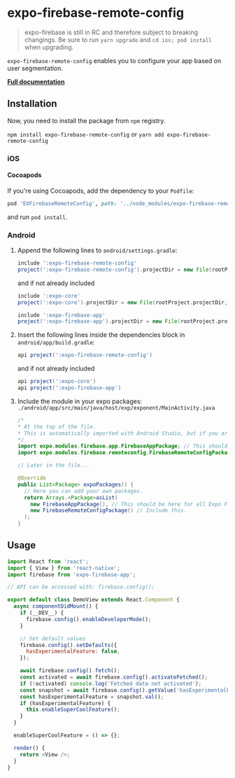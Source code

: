 # expo-firebase-remote-config

> expo-firebase is still in RC and therefore subject to breaking changings. Be sure to run `yarn upgrade` and `cd ios; pod install` when upgrading.

`expo-firebase-remote-config` enables you to configure your app based on user segmentation.

[**Full documentation**](https://rnfirebase.io/docs/master/config/reference/config)

## Installation

Now, you need to install the package from `npm` registry.

`npm install expo-firebase-remote-config` or `yarn add expo-firebase-remote-config`

### iOS

#### Cocoapods

If you're using Cocoapods, add the dependency to your `Podfile`:

```ruby
pod 'EXFirebaseRemoteConfig', path: '../node_modules/expo-firebase-remote-config/ios'
```

and run `pod install`.

### Android

1.  Append the following lines to `android/settings.gradle`:

    ```gradle
    include ':expo-firebase-remote-config'
    project(':expo-firebase-remote-config').projectDir = new File(rootProject.projectDir, '../node_modules/expo-firebase-remote-config/android')
    ```

    and if not already included

    ```gradle
    include ':expo-core'
    project(':expo-core').projectDir = new File(rootProject.projectDir, '../node_modules/expo-core/android')

    include ':expo-firebase-app'
    project(':expo-firebase-app').projectDir = new File(rootProject.projectDir, '../node_modules/expo-firebase-app/android')
    ```

2.  Insert the following lines inside the dependencies block in `android/app/build.gradle`:

    ```gradle
    api project(':expo-firebase-remote-config')
    ```

    and if not already included

    ```gradle
    api project(':expo-core')
    api project(':expo-firebase-app')
    ```

3.  Include the module in your expo packages: `./android/app/src/main/java/host/exp/exponent/MainActivity.java`

    ```java
    /*
    * At the top of the file.
    * This is automatically imported with Android Studio, but if you are in any other editor you will need to manually import the module.
    */
    import expo.modules.firebase.app.FirebaseAppPackage; // This should be here for all Expo Firebase features.
    import expo.modules.firebase.remoteconfig.FirebaseRemoteConfigPackage;

    // Later in the file...

    @Override
    public List<Package> expoPackages() {
      // Here you can add your own packages.
      return Arrays.<Package>asList(
        new FirebaseAppPackage(), // This should be here for all Expo Firebase features.
        new FirebaseRemoteConfigPackage() // Include this.
      );
    }
    ```

## Usage

```javascript
import React from 'react';
import { View } from 'react-native';
import firebase from 'expo-firebase-app';

// API can be accessed with: firebase.config();

export default class DemoView extends React.Component {
  async componentDidMount() {
    if (__DEV__) {
      firebase.config().enableDeveloperMode();
    }

    // Set default values
    firebase.config().setDefaults({
      hasExperimentalFeature: false,
    });

    await firebase.config().fetch();
    const activated = await firebase.config().activateFetched();
    if (!activated) console.log('Fetched data not activated');
    const snapshot = await firebase.config().getValue('hasExperimentalFeature');
    const hasExperimentalFeature = snapshot.val();
    if (hasExperimentalFeature) {
      this.enableSuperCoolFeature();
    }
  }

  enableSuperCoolFeature = () => {};

  render() {
    return <View />;
  }
}
```
